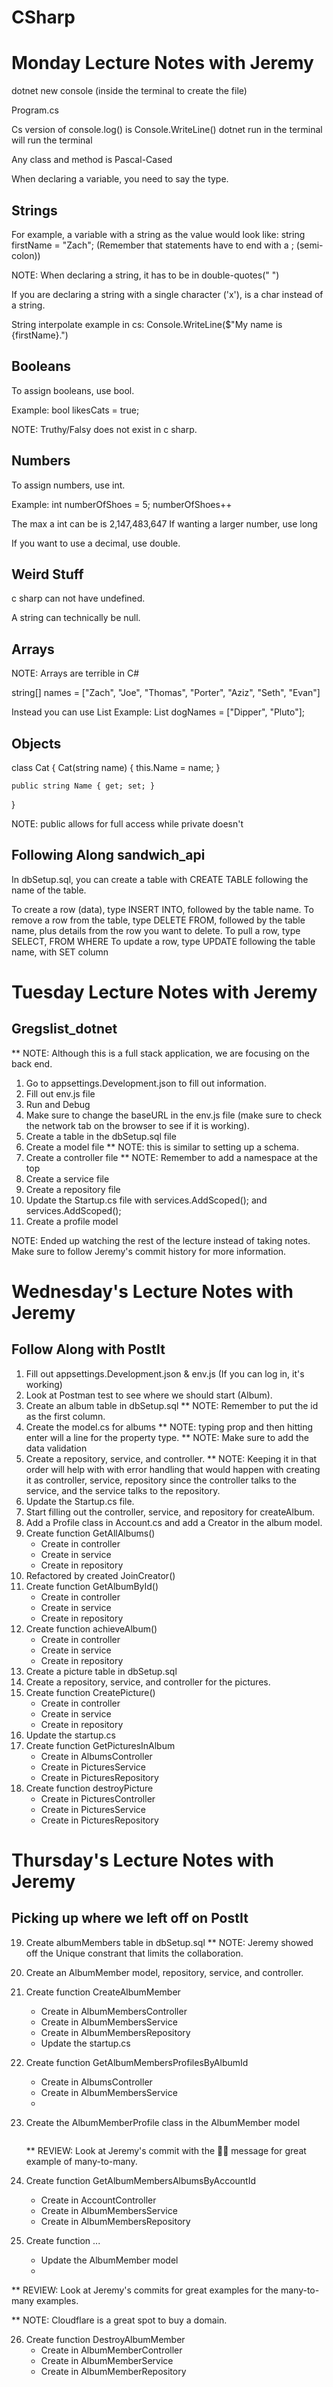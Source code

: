 # CSharp

# Monday Lecture Notes with Jeremy

dotnet new console (inside the terminal to create the file)

Program.cs

Cs version of console.log() is Console.WriteLine()
dotnet run in the terminal will run the terminal

Any class and method is Pascal-Cased

When declaring a variable, you need to say the type. 

## Strings
For example, a variable with a string as the value would look like:
string firstName = "Zach";
(Remember that statements have to end with a ; (semi-colon))

NOTE: When declaring a string, it has to be in double-quotes(" ")

If you are declaring a string with a single character ('x'), is a char instead of a string. 

String interpolate example in cs: Console.WriteLine($"My name is {firstName}.")

## Booleans

To assign booleans, use bool.

Example: 
bool likesCats = true;

NOTE: Truthy/Falsy does not exist in c sharp.

## Numbers

To assign numbers, use int.

Example: 
int numberOfShoes = 5;
numberOfShoes++

The max a int can be is 2,147,483,647
If wanting a larger number, use long

If you want to use a decimal, use double.

## Weird Stuff

c sharp can not have undefined.

A string can technically be null.

## Arrays

NOTE: Arrays are terrible in C#

string[] names = ["Zach", "Joe", "Thomas", "Porter", "Aziz", "Seth", "Evan"]

Instead you can use List
Example: List<string> dogNames = ["Dipper", "Pluto"];

## Objects

class Cat 
{
    Cat(string name)
    {
        this.Name = name;
    }

    public string Name { get; set; }
}

NOTE: public allows for full access while private doesn't



## Following Along sandwich_api 

In dbSetup.sql, you can create a table with CREATE TABLE following the name of the table.

To create a row (data), type INSERT INTO, followed by the table name. 
To remove a row from the table, type DELETE FROM, followed by the table name, plus details from the row you want to delete. 
To pull a row, type SELECT, FROM WHERE
To update a row, type UPDATE following the table name, with SET column





# Tuesday Lecture Notes with Jeremy
## Gregslist_dotnet
** NOTE: Although this is a full stack application, we are focusing on the back end. 

1. Go to appsettings.Development.json to fill out information.
2. Fill out env.js file
3. Run and Debug
4. Make sure to change the baseURL in the env.js file (make sure to check the network tab on the browser to see if it is working).
5. Create a table in the dbSetup.sql file
6. Create a model file
    ** NOTE: this is similar to setting up a schema. 
7. Create a controller file
    ** NOTE: Remember to add a namespace at the top
8. Create a service file
9. Create a repository file
10. Update the Startup.cs file with services.AddScoped<CarsService>(); and services.AddScoped<CarsRepository>();
11.  Create a profile model

NOTE: Ended up watching the rest of the lecture instead of taking notes. Make sure to follow Jeremy's commit history for more information.




# Wednesday's Lecture Notes with Jeremy
## Follow Along with PostIt

1. Fill out appsettings.Development.json & env.js (If you can log in, it's working)
2. Look at Postman test to see where we should start (Album).
3. Create an album table in dbSetup.sql
    ** NOTE: Remember to put the id as the first column.
4. Create the model.cs for albums
    ** NOTE: typing prop and then hitting enter will a line for the property type.
    ** NOTE: Make sure to add the data validation
5. Create a repository, service, and controller. 
    ** NOTE: Keeping it in that order will help with with error handling that would happen with creating it as controller, service, repository since the controller talks to the service, and the service talks to the repository. 
6. Update the Startup.cs file. 
7. Start filling out the controller, service, and repository for createAlbum.
8. Add a Profile class in Account.cs and add a Creator in the album model.
9. Create function GetAllAlbums()
    - Create in controller
    - Create in service
    - Create in repository
10. Refactored by created JoinCreator()
11. Create function GetAlbumById()
    - Create in controller
    - Create in service
    - Create in repository
12. Create function achieveAlbum()
    - Create in controller
    - Create in service 
    - Create in repository
13. Create a picture table in dbSetup.sql
14. Create a repository, service, and controller for the pictures.
15. Create function CreatePicture()
    - Create in controller
    - Create in service
    - Create in repository
16. Update the startup.cs
17. Create function GetPicturesInAlbum
    - Create in AlbumsController
    - Create in PicturesService
    - Create in PicturesRepository
18. Create function destroyPicture
    - Create in PicturesController
    - Create in PicturesService
    - Create in PicturesRepository

# Thursday's Lecture Notes with Jeremy
## Picking up where we left off on PostIt

19. Create albumMembers table in dbSetup.sql
    ** NOTE: Jeremy showed off the Unique constrant that limits the collaboration. 
20. Create an AlbumMember model, repository, service, and controller.
21. Create function CreateAlbumMember
    - Create in AlbumMembersController
    - Create in AlbumMembersService
    - Create in AlbumMembersRepository
    - Update the startup.cs
22. Create function GetAlbumMembersProfilesByAlbumId
    - Create in AlbumsController
    - Create in AlbumMembersService
    - 
23. Create the AlbumMemberProfile class in the AlbumMember model

    ```cs
    
    ```
    ** REVIEW: Look at Jeremy's commit with the 🧠🧂 message for great example of many-to-many. 

24. Create function GetAlbumMembersAlbumsByAccountId
    - Create in AccountController
    - Create in AlbumMembersService
    - Create in AlbumMembersRepository
25. Create function ...
    - Update the AlbumMember model
    - 

** REVIEW: Look at Jeremy's commits for great examples for the many-to-many examples.

** NOTE: Cloudflare is a great spot to buy a domain. 

26. Create function DestroyAlbumMember
    - Create in AlbumMemberController
    - Create in AlbumMemberService
    - Create in AlbumMemberRepository
